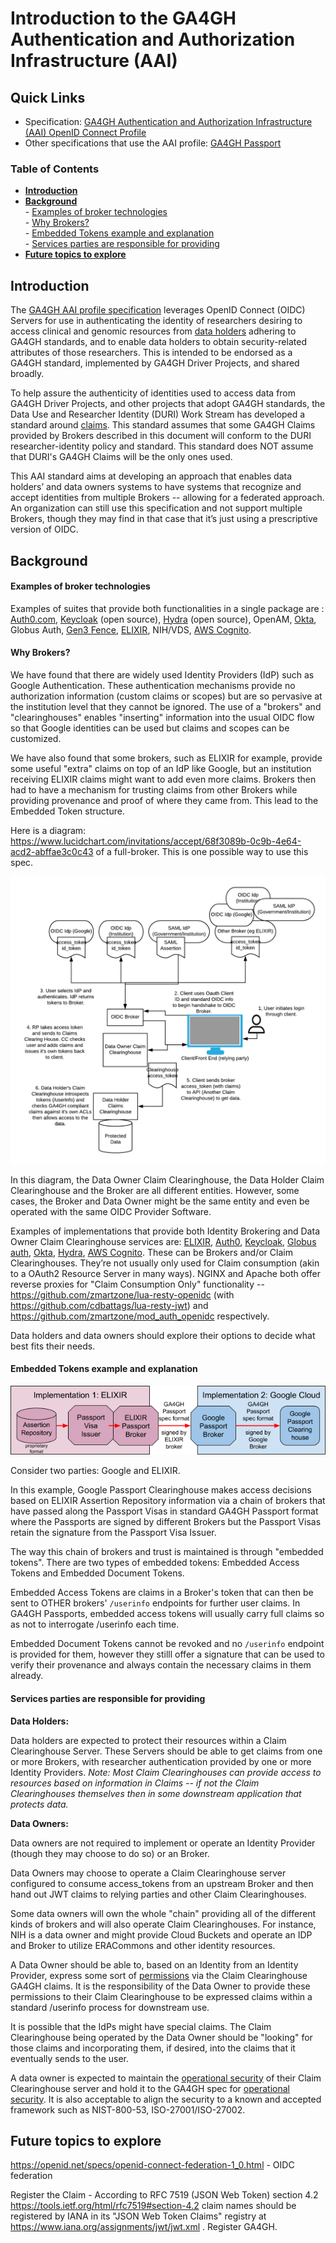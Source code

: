 # Introduction to the GA4GH Authentication and Authorization Infrastructure (AAI)

## Quick Links

- Specification: [GA4GH Authentication and Authorization Infrastructure (AAI) OpenID Connect Profile](https://github.com/ga4gh/data-security/blob/master/AAI/AAIConnectProfile.md)
- Other specifications that use the AAI profile: [GA4GH Passport](https://bit.ly/ga4gh-passport-v1)

### Table of Contents

- [**Introduction**](#introduction)
- [**Background**](#background)\
       - [Examples of broker technologies](#examples-of-broker-technologies)\
       - [Why Brokers?](#why-brokers)\
       - [Embedded Tokens example and explanation](#embedded-tokens)\
       - [Services parties are responsible for providing](#services-parties-are-responsible-for-providing)
- [**Future topics to explore**](#future-topics-to-explore)

## Introduction

The [GA4GH AAI profile
specification](https://github.com/ga4gh/data-security/blob/master/AAI/AAIConnectProfile.md)
leverages OpenID Connect (OIDC) Servers for use in authenticating the identity of
researchers desiring to access clinical and genomic resources from [data
holders](https://github.com/ga4gh/data-security/blob/master/AAI/AAIConnectProfile.md#term-data-holder)
adhering to GA4GH standards, and to enable data holders to obtain security-related
attributes of those researchers. This is intended to be endorsed as a GA4GH standard,
implemented by GA4GH Driver Projects, and shared broadly.

To help assure the authenticity of identities used to access data from GA4GH
Driver Projects, and other projects that adopt GA4GH standards, the Data Use and
Researcher Identity (DURI) Work Stream has developed a standard around [claims](https://github.com/ga4gh-duri/ga4gh-duri.github.io/tree/master/researcher_ids). This standard assumes that some GA4GH Claims provided
by Brokers described in this document will conform to the DURI researcher-identity
policy and standard. This standard does NOT assume that DURI's GA4GH Claims will be
the only ones used.

This AAI standard aims at developing an approach that enables data holders’ and data owners 
systems to have systems that recognize and accept identities from multiple Brokers -- allowing for
a federated approach. An organization can still use this specification and not
support multiple Brokers, though they may find in that case that it’s just using
a prescriptive version of OIDC.

## Background

#### Examples of broker technologies

Examples of suites that provide both functionalities in a single package are :
[Auth0.com](https://auth0.com/), [Keycloak](https://www.keycloak.org) (open
source), [Hydra](https://github.com/ory/hydra) (open source), OpenAM,
[Okta](https://www.okta.com/), Globus Auth, [Gen3
Fence](https://github.com/uc-cdis/fence),
[ELIXIR](https://elixir-europe.org/services/compute/aai), NIH/VDS, [AWS
Cognito](https://aws.amazon.com/cognito/).

#### Why Brokers?

We have found that there are widely used Identity Providers (IdP) such as Google
Authentication. These authentication mechanisms provide no authorization
information (custom claims or scopes) but are so pervasive at the institution
level that they cannot be ignored. The use of a "brokers" and "clearinghouses"
enables "inserting" information into the usual OIDC flow so that Google
identities can be used but claims and scopes can be customized.

We have also found that some brokers, such as ELIXIR for example, provide some useful "extra" claims on top of an IdP like Google, but an institution receiving ELIXIR claims might want to add even more claims. Brokers then had to have a mechanism for trusting claims from other Brokers while providing provenance and proof of where they came from. This lead to the Embedded Token structure.  

Here is a diagram:
<https://www.lucidchart.com/invitations/accept/68f3089b-0c9b-4e64-acd2-abffae3c0c43>
of a full-broker. This is one possible way to use this spec.

![flow](https://github.com/ga4gh/data-security/blob/master/AAI/flow.png)

In this diagram, the Data Owner Claim Clearinghouse, the Data Holder Claim
Clearinghouse and the Broker are all different entities. However, some cases, the Broker and Data Owner might be the same entity and
even be operated with the same OIDC Provider Software.

Examples of implementations that provide both Identity Brokering and Data Owner
Claim Clearinghouse services are:
[ELIXIR](https://docs.google.com/document/d/1hD0lsxotLvPaML_CSydVX6rJ-zogAH2nRVl4ax4gW1o/edit#heading=h.eilp6df62hbd),
[Auth0](http://auth0.com), [Keycloak](http://keycloak.org), [Globus
auth](https://www.globus.org/tags/globus-auth), [Okta](https://www.okta.com/),
[Hydra](https://github.com/ory/hydra), [AWS
Cognito](https://aws.amazon.com/cognito/). These can be Brokers and/or
Claim Clearinghouses. They’re not usually only used for Claim consumption (akin
to a OAuth2 Resource Server in many ways). NGINX and Apache both offer reverse
proxies for "Claim Consumption Only" functionality --
<https://github.com/zmartzone/lua-resty-openidc> (with
<https://github.com/cdbattags/lua-resty-jwt>) and
<https://github.com/zmartzone/mod_auth_openidc> respectively.

Data holders and data owners should explore their options to decide what best
fits their needs.

#### Embedded Tokens example and explanation

![embedded](https://github.com/ga4gh/data-security/blob/master/AAI/embedded_Claims_flow.png)

Consider two parties: Google and ELIXIR.  

In this example, Google Passport Clearinghouse makes access decisions based on ELIXIR Assertion Repository information via a chain of brokers that have passed along the Passport Visas in standard GA4GH Passport format where the Passports are signed by different Brokers but the Passport Visas retain the signature from the Passport Visa Issuer. 

The way this chain of brokers and trust is maintained is through "embedded tokens". There are two types of embedded tokens: Embedded Access Tokens and Embedded Document Tokens. 

Embedded Access Tokens are claims in a Broker's token that can then be sent to OTHER brokers' `/userinfo` endpoints for further user claims. In GA4GH Passports, embedded access tokens will usually carry full claims so as not to interrogate /userinfo each time.

Embedded Document Tokens cannot be revoked and no `/userinfo` endpoint is provided for them, however they stilll offer a signature that can be used to verify their provenance and always contain the necessary claims in them already.

#### Services parties are responsible for providing 

**Data Holders:**

Data holders are expected to protect their resources within a Claim
Clearinghouse Server. These Servers should be able to get claims from one or
more Brokers, with researcher authentication provided by one or more Identity
Providers. *Note: Most Claim Clearinghouses can provide access to resources
based on information in Claims -- if not the Claim Clearinghouses themselves
then in some downstream application that protects data.*

**Data Owners:**

Data owners are not required to implement or operate an Identity Provider
(though they may choose to do so) or an Broker.

Data Owners may choose to operate a Claim Clearinghouse server configured
to consume access_tokens from an upstream Broker and then hand out JWT
claims to relying parties and other Claim Clearinghouses.

Some data owners will own the whole "chain" providing all of the different kinds
of brokers and will also operate Claim Clearinghouses. For instance, NIH is a
data owner and might provide Cloud Buckets and operate an IDP and Broker to
utilize ERACommons and other identity resources.

A Data Owner should be able to, based on an Identity from an Identity Provider,
express some sort of [permissions](#ga4gh-jwt-format) via the Claim Clearinghouse
GA4GH claims. It is the responsibility of the Data Owner to provide these
permissions to their Claim Clearinghouse to be expressed claims within a standard
/userinfo process for downstream use.

It is possible that the IdPs might have special claims. The Claim Clearinghouse
being operated by the Data Owner should be "looking" for those claims and
incorporating them, if desired, into the claims that it eventually sends to the
user.

A data owner is expected to maintain the [operational
security](https://github.com/ga4gh/data-security) of their Claim Clearinghouse
server and hold it to the GA4GH spec for [operational
security](https://github.com/ga4gh/data-security). It is also acceptable to
align the security to a known and accepted framework such as NIST-800-53,
ISO-27001/ISO-27002.

## Future topics to explore

<https://openid.net/specs/openid-connect-federation-1_0.html> - OIDC federation

Register the Claim - According to RFC 7519 (JSON Web Token) section 4.2
<https://tools.ietf.org/html/rfc7519#section-4.2> claim names should be
registered by IANA in its "JSON Web Token Claims" registry at
<https://www.iana.org/assignments/jwt/jwt.xml> . Register GA4GH.
